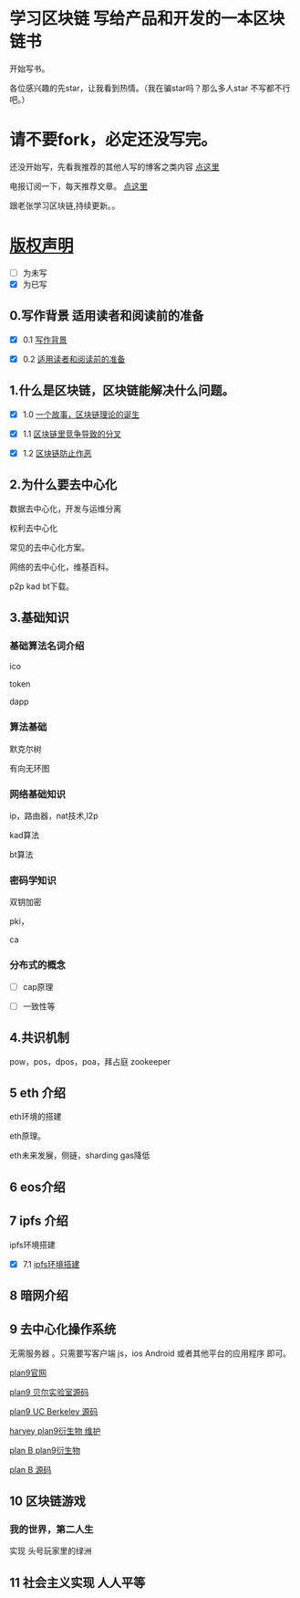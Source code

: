 # 学习区块链 写给产品和开发的一本区块链书

开始写书。

各位感兴趣的先star，让我看到热情。（我在骗star吗？那么多人star 不写都不行吧。）

# 请不要fork，必定还没写完。

还没开始写，先看我推荐的其他人写的博客之类内容 
[点这里](./recom.md)

电报订阅一下，每天推荐文章。 [点这里](https://t.me/quannei)


跟老张学习区块链,持续更新。。

# [版权声明](./LICENSE.md)

- [ ] 为未写
- [x] 为已写

## 0.写作背景 适用读者和阅读前的准备

- [x] 0.1 [写作背景](./article/01.md)

- [x] 0.2 [适用读者和阅读前的准备](./article/02.md)

## 1.什么是区块链，区块链能解决什么问题。

- [x] 1.0 [一个故事，区块链理论的诞生](./article/10.md)

- [x] 1.1 [区块链里竞争导致的分叉](./article/11.md)

- [x] 1.2 [区块链防止作恶](./article/12.md)
 
## 2.为什么要去中心化

数据去中心化，开发与运维分离

权利去中心化

常见的去中心化方案。

网络的去中心化，维基百科。

p2p kad bt下载。

## 3.基础知识

### 基础算法名词介绍

ico

token

dapp

### 算法基础

默克尔树

有向无环图

### 网络基础知识


ip，路由器，nat技术,l2p

kad算法

bt算法



### 密码学知识

双钥加密 

pki，

ca

### 分布式的概念 

- [ ] cap原理

- [ ] 一致性等 




## 4.共识机制

pow，pos，dpos，poa，拜占庭  zookeeper

## 5 eth 介绍

eth环境的搭建

eth原理。

eth未来发展，侧链，sharding gas降低


## 6 eos介绍


## 7 ipfs 介绍

ipfs环境搭建
- [x] 7.1 [ipfs环境搭建](./article/71.md)


## 8 暗网介绍




## 9 去中心化操作系统

无需服务器 。只需要写客户端 js，ios Android 或者其他平台的应用程序 即可。

[plan9官网](https://9p.io/plan9/)

[plan9 贝尔实验室源码](https://github.com/0intro/plan9)

[plan9 UC Berkeley 源码](https://github.com/brho/plan9)

[harvey plan9衍生物 维护](https://github.com/Harvey-OS/harvey)

[plan B  plan9衍生物](http://lsub.org/ls/planb.html)

[plan B  源码](https://github.com/zhangshanhai/planb)

## 10 区块链游戏

### 我的世界，第二人生

实现 头号玩家里的绿洲

## 11 社会主义实现 人人平等




